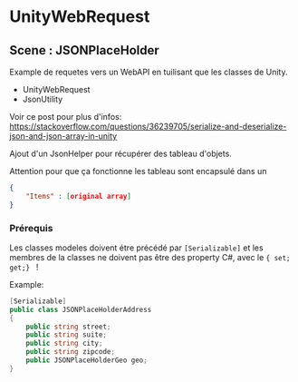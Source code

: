 # UnityWebRequest

## Scene : JSONPlaceHolder

Example de requetes vers un WebAPI en tuilisant que les classes de Unity.

* UnityWebRequest
* JsonUtility

Voir ce post pour plus d'infos:
https://stackoverflow.com/questions/36239705/serialize-and-deserialize-json-and-json-array-in-unity

Ajout d'un JsonHelper pour récupérer des tableau d'objets.

Attention pour que ça fonctionne les tableau sont encapsulé dans un 

```json
{
    "Items" : [original array] 
}
```

### Prérequis

Les classes modeles doivent étre précédé par `[Serializable]` et les membres de la classes ne doivent pas être des property C#, avec le `{ set; get;} ` !

Example:

```csharp
[Serializable]
public class JSONPlaceHolderAddress
{
    public string street;
    public string suite;
    public string city;
    public string zipcode;
    public JSONPlaceHolderGeo geo;
}
```
